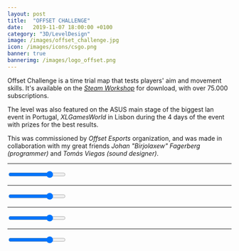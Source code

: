 ```yaml
---
layout: post
title:  "OFFSET CHALLENGE"
date:   2019-11-07 18:00:00 +0100
category: "3D/LevelDesign"
image: /images/offset_challenge.jpg
icon: /images/icons/csgo.png
banner: true
bannerimg: /images/logo_offset.png
---
```


Offset Challenge is a time trial map that tests players' aim and movement skills. 
It's available on the 
_<a href="https://steamcommunity.com/sharedfiles/filedetails/?id=19092261">Steam Workshop</a>_ for download, with over 75.000 subscriptions.

The level was also featured on the ASUS main stage of the biggest lan event in Portugal, _XLGamesWorld_ in Lisbon during the 4 days of the event with prizes for the best results.

This was commissioned by _Offset Esports_ organization, and was made in collaboration with my great friends _Johan "Birjolaxew" Fagerberg (programmer)_ and _Tomás Viegas (sound designer)_. 

<hr>

<div class="comparison" id="comparison-offset-1">
  <figure style="background-image: url('/images/offset/offset_challenge_1_before.jpg')">
    <div id="divisor-offset-1" style="background-image: url('/images/offset/offset_challenge_1_after.jpg')"></div>
  </figure>
  <input type="range" min="0" max="100" value="75" class="slider" id="slider-offset-1" oninput="moveDivisor('divisor-offset-1', 'slider-offset-1')">
</div>

<hr>

<div class="comparison" id="comparison-offset-2">
  <figure style="background-image: url('/images/offset/offset_challenge_2_before.jpg')">
    <div id="divisor-offset-2" style="background-image: url('/images/offset/offset_challenge_2_after.jpg')"></div>
  </figure>
  <input type="range" min="0" max="100" value="75" class="slider" id="slider-offset-2" oninput="moveDivisor('divisor-offset-2', 'slider-offset-2')">
</div>

<hr>

<div class="comparison" id="comparison-offset-3">
  <figure style="background-image: url('/images/offset/offset_challenge_3_before.jpg')">
    <div id="divisor-offset-3" style="background-image: url('/images/offset/offset_challenge_3_after.jpg')"></div>
  </figure>
  <input type="range" min="0" max="100" value="75" class="slider" id="slider-offset-3" oninput="moveDivisor('divisor-offset-3', 'slider-offset-3')">
</div>

<hr>

<div class="comparison" id="comparison-offset-4">
  <figure style="background-image: url('/images/offset/offset_challenge_4_before.jpg')">
    <div id="divisor-offset-4" style="background-image: url('/images/offset/offset_challenge_4_after.jpg')"></div>
  </figure>
  <input type="range" min="0" max="100" value="75" class="slider" id="slider-offset-4" oninput="moveDivisor('divisor-offset-4', 'slider-offset-4')">
</div>
